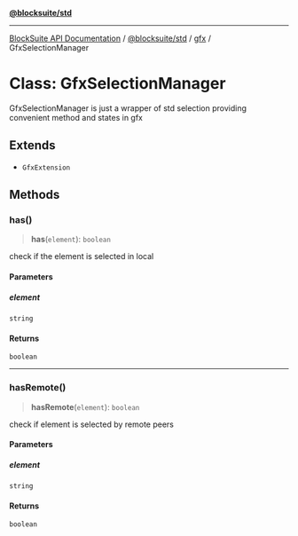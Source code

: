 [**@blocksuite/std**](../../../../@blocksuite/std/README.md)

***

[BlockSuite API Documentation](../../../../README.md) / [@blocksuite/std](../../README.md) / [gfx](../README.md) / GfxSelectionManager

# Class: GfxSelectionManager

GfxSelectionManager is just a wrapper of std selection providing
convenient method and states in gfx

## Extends

- `GfxExtension`

## Methods

### has()

> **has**(`element`): `boolean`

check if the element is selected in local

#### Parameters

##### element

`string`

#### Returns

`boolean`

***

### hasRemote()

> **hasRemote**(`element`): `boolean`

check if element is selected by remote peers

#### Parameters

##### element

`string`

#### Returns

`boolean`
